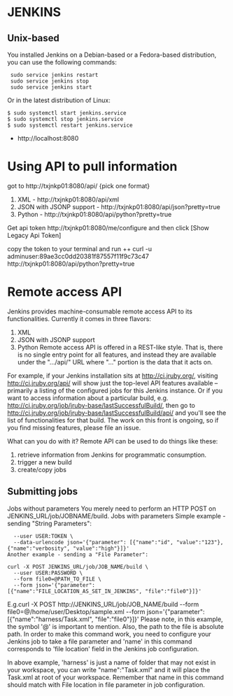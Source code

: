 # JENKINS

## Unix-based
You installed Jenkins on a Debian-based or a Fedora-based distribution, you can use the following commands:
```
 sudo service jenkins restart
 sudo service jenkins stop
 sudo service jenkins start
```
Or in the latest distribution of Linux:
```
$ sudo systemctl start jenkins.service
$ sudo systemctl stop jenkins.service
$ sudo systemctl restart jenkins.service
```

* http://localhost:8080

# Using API to pull information 

got to http://txjnkp01:8080/api/ 
{pick one format} 
1. XML - http://txjnkp01:8080/api/xml
2. JSON with JSONP support - http://txjnkp01:8080/api/json?pretty=true
3. Python - http://txjnkp01:8080/api/python?pretty=true

Get api token 
http://txjnkp01:8080/me/configure and then click [Show Legacy Api Token]

copy the token to your terminal and run 
  ++ curl -u adminuser:89ae3cc0dd20381f87557f11f9c73c47 http://txjnkp01:8080/api/python?pretty=true
  

# Remote access API
Jenkins provides machine-consumable remote access API to its functionalities. Currently it comes in three flavors:
1. XML
2. JSON with JSONP support
3. Python
Remote access API is offered in a REST-like style. That is, there is no single entry point for all features, and instead they are available under the ".../api/" URL where "..." portion is the data that it acts on.

For example, if your Jenkins installation sits at http://ci.jruby.org/, visiting http://ci.jruby.org/api/ will show just the top-level API features available – primarily a listing of the configured jobs for this Jenkins instance.
Or if you want to access information about a particular build, e.g. http://ci.jruby.org/job/jruby-base/lastSuccessfulBuild/, then go to http://ci.jruby.org/job/jruby-base/lastSuccessfulBuild/api/ and you'll see the list of functionalities for that build.
The work on this front is ongoing, so if you find missing features, please file an issue.

What can you do with it?
Remote API can be used to do things like these:
1. retrieve information from Jenkins for programmatic consumption.
2. trigger a new build
3. create/copy jobs

## Submitting jobs
Jobs without parameters
You merely need to perform an HTTP POST on JENKINS_URL/job/JOBNAME/build.
Jobs with parameters
Simple example - sending "String Parameters":

```curl -X POST JENKINS_URL/job/JOB_NAME/buildWithParameters \
  --user USER:TOKEN \
  --data-urlencode json='{"parameter": [{"name":"id", "value":"123"}, {"name":"verbosity", "value":"high"}]}'
Another example - sending a "File Parameter":

curl -X POST JENKINS_URL/job/JOB_NAME/build \
  --user USER:PASSWORD \
  --form file0=@PATH_TO_FILE \
  --form json='{"parameter": [{"name":"FILE_LOCATION_AS_SET_IN_JENKINS", "file":"file0"}]}'
 ```
E.g.curl -X POST http://JENKINS_URL/job/JOB_NAME/build  --form file0=@/home/user/Desktop/sample.xml --form json='{"parameter": [{"name":"harness/Task.xml", "file":"file0"}]}'
Please note, in this example, the symbol '@' is important to mention. Also, the path to the file is absolute path.
In order to make this command work, you need to configure your Jenkins job to take a file parameter and 'name' in this command corresponds to 'file location' field in the Jenkins job configuration.
 
In above example, 'harness' is just a name of folder that may not exist in your workspace, you can write "name":"Task.xml" and it will place the Task.xml at root of your workspace.
Remember that name in this command should match with File location in file parameter in job configuration.
